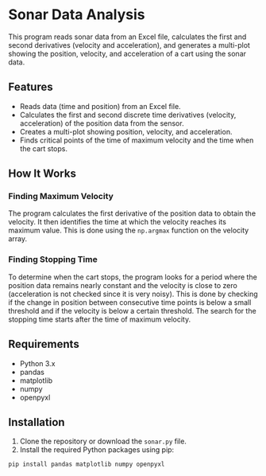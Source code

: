 # Sonar Data Analysis
This program reads sonar data from an Excel file, calculates the first and second derivatives (velocity and acceleration), and generates a multi-plot showing the position, velocity, and acceleration of a cart using the sonar data.

## Features
- Reads data (time and position) from an Excel file.
- Calculates the first and second discrete time derivatives (velocity, acceleration) of the position data from the sensor.
- Creates a multi-plot showing position, velocity, and acceleration.
- Finds critical points of the time of maximum velocity and the time when the cart stops.

## How It Works
### Finding Maximum Velocity
The program calculates the first derivative of the position data to obtain the velocity. It then identifies the time at which the velocity reaches its maximum value. This is done using the `np.argmax` function on the velocity array.

### Finding Stopping Time
To determine when the cart stops, the program looks for a period where the position data remains nearly constant and the velocity is close to zero (acceleration is not checked since it is very noisy). This is done by checking if the change in position between consecutive time points is below a small threshold and if the velocity is below a certain threshold. The search for the stopping time starts after the time of maximum velocity.

## Requirements
- Python 3.x
- pandas
- matplotlib
- numpy
- openpyxl

## Installation
1. Clone the repository or download the `sonar.py` file.
2. Install the required Python packages using pip:

```sh
pip install pandas matplotlib numpy openpyxl
```
